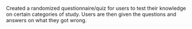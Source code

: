Created a randomized questionnaire/quiz for users to test their knowledge on certain categories of study. 
Users are then given the questions and answers on what they got wrong.  
